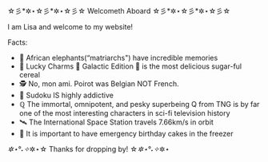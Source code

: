 
☆彡*✲⋆☆彡*✲⋆☆彡☆  Welcometh Aboard  ☆彡*✲⋆☆彡*✲⋆☆彡☆


I am Lisa and welcome to my website!

Facts:
  - 🐘 African elephants(“matriarchs") have incredible memories
  - 🥣 Lucky Charms 🌌 Galactic Edition 🌌 is the most delicious sugar-ful cereal
  - 🕵️ No, mon ami. Poirot was Belgian NOT French.
  - 🔢 Sudoku IS highly addictive
  - ℚ  The immortal, omnipotent, and pesky superbeing Q from TNG is by far one of the most interesting characters in sci-fi television history
  - 🛰️ The International Space Station travels 7.66km/s in orbit
  - 🍰 It is important to have emergency birthday cakes in the freezer

*✲⋆°˖✧*✲⋆☆  Thanks for dropping by!  ☆*✲⋆°˖✧*✲⋆
